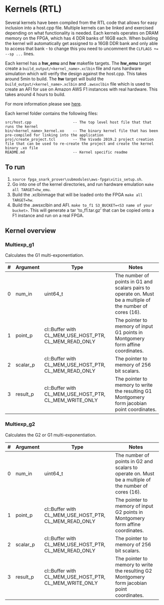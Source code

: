 Kernels (RTL)
======================

Several kernels have been compiled from the RTL code that allows for easy inclusion into a host.cpp file. Multiple kernels can be linked and 
exercised depending on what functionality is needed.
Each kernels operates on DRAM memory on the FPGA, which has 4 DDR banks of 16GB each. When building the kernel will automatically get assigned to a 16GB DDR bank and only able to access that bank - to change this you need to uncomment the ``CLFLAGS += --sp ...`` lines.

Each kernel has a **hw_emu** and **hw** makefile targets. 
The **hw_emu** target create a ``build_output/<kernel_name>.xclbin`` file and runs hardware simulation which will verify the design against the host.cpp. This takes around 5min to build.
The **hw** target will build the ``build_output/<kernel_name>.xclbin`` and ``.awsxclbin`` file which is used to create an AFI for use on Amazon AWS F1 instances with real hardware. This takes around 4 hours to build.

For more information please see [here](https://github.com/aws/aws-fpga/tree/master/Vitis).

Each kernel folder contains the following files:

```
src/host.cpp                   -- The top level host file that that runs the kernel
bin/<kernel_name>_kernel.xo    -- The binary kernel file that has been pre-compiled for linking into the application
proj/create_project.tcl        -- The Vivado 2019.2 project creation file that can be used to re-create the project and create the kernel binary .xo file
README.md                      -- Kernel specific readme
```

## To run ##

1. ``source fpga_snark_prover\submodules\aws-fpga\vitis_setup.sh``.
2. Go into one of the kernel directories, and run hardware emulation ``make all TARGET=hw_emu``.
3. Build the .xclbinmage that will be loaded onto the FPGA ``make all TARGET=hw``.
4. Build the .awsxclbin and AFI. ``make to_f1 S3_BUCKET=<S3 name of your bucket>``. This will generate a tar 'to_f1.tar.gz' that can be copied onto a F1 instance and run on a real FPGA.


##  Kernel overview ##
###  Multiexp_g1 ###
Calculates the G1 multi-exponentiation. 

| # | Argument | Type | Notes |
| --- | --- | --- | --- |
| 0 | num_in  | uint64_t  | The number of points in G1 and scalars pairs to operate on. Must be a multiple of the number of cores (16).   |
| 1 | point_p  | cl::Buffer with CL_MEM_USE_HOST_PTR, CL_MEM_READ_ONLY  | The pointer to memory of input G1 points in Montgomery form affine coordinates. |
| 2 | scalar_p  | cl::Buffer with CL_MEM_USE_HOST_PTR, CL_MEM_READ_ONLY  | The pointer to memory of 256 bit scalars. |
| 3 | result_p  | cl::Buffer with CL_MEM_USE_HOST_PTR, CL_MEM_WRITE_ONLY  | The pointer to memory to write the resulting G1 Montgomery form jacobian point coordinates. |

###  Multiexp_g2
Calculates the G2 or G1 multi-exponentiation. 

| # | Argument | Type | Notes |
| --- | --- | --- | --- |
| 0 | num_in  | uint64_t  | The number of points in G2 and scalars to operate on. Must be a multiple of the number of cores (16).   |
| 1 | point_p  | cl::Buffer with CL_MEM_USE_HOST_PTR, CL_MEM_READ_ONLY  | The pointer to memory of input G2 points in Montgomery form affine coordinates. |
| 2 | scalar_p  | cl::Buffer with CL_MEM_USE_HOST_PTR, CL_MEM_READ_ONLY  | The pointer to memory of 256 bit scalars. |
| 3 | result_p  | cl::Buffer with CL_MEM_USE_HOST_PTR, CL_MEM_WRITE_ONLY  | The pointer to memory to write the resulting G2 Montgomery form jacobian point coordinates. |
